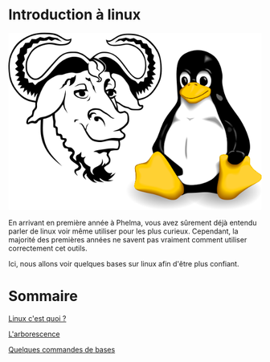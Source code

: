# Introduction à linux
![](Images/GNU_TUX.png)

En arrivant en première année à Phelma, vous avez sûrement déjà entendu parler de linux voir même utiliser pour les plus curieux. Cependant, la majorité des premières années ne savent pas vraiment comment utiliser correctement cet outils.

Ici, nous allons voir quelques bases sur linux afin d'être plus confiant.


# Sommaire
[Linux c'est quoi ?](introduction/README.md)

[L'arborescence](arborescence/README.md)

[Quelques commandes de bases](commandes/README.md)
